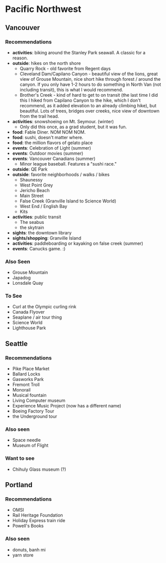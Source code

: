 # Pacific Northwest

## Vancouver

### Recommendations

* **activities**: biking around the Stanley Park seawall. A classic for a
reason.
* **outside**: hikes on the north shore
    * Quarry Rock - old favorite from Regent days
    * Cleveland Dam/Capilano Canyon - beautiful view of the lions, great view
  of Grouse Mountain, nice short hike through forest / around the canyon. If you
  only have 1-2 hours to do something in North Van (not including transit), this
  is what I would recommend.
    * Brother's Creek - kind of hard to get to on transit (the last time
    I did this I hiked from Capilano Canyon to the hike, which I don't recommend, as it added
    elevation to an already climbing hike), but beautiful. Lots of trees,
    bridges over creeks, nice view of downtown from the trail head.
* **activities**: snowshoeing on Mt. Seymour. (winter)
    * Only did this once, as a
grad student, but it was fun.
* **food**: Fable Diner. NOM NOM NOM.
* **food**: sushi, doesn't matter where.
* **food**: the million flavors of gelato place
* **events**: Celebration of Light (summer)
* **events**: Outdoor movies (summer)
* **events**: Vancouver Canadians (summer)
    * Minor league baseball. Features a "sushi race."
* **outside**: QE Park
* **outside**: favorite neighborhoods / walks / bikes
    * Shaunessy
    * West Point Grey
    * Jericho Beach
    * Main Street
    * False Creek (Granville Island to Science World)
    * West End / English Bay
    * Kits
* **activities**: public transit
    * The seabus
    * the skytrain
* **sights**: the downtown library
* **sights/shopping**: Granville Island
* **activities**: paddleboarding or kayaking on false creek (summer)
* **events**: Canucks game. :)

### Also Seen

* Grouse Mountain
* Japadog
* Lonsdale Quay

### To See

* Curl at the Olympic curling rink
* Canada Flyover
* Seaplane / air tour thing
* Science World
* Lighthouse Park

## Seattle

### Recommendations

* Pike Place Market
* Ballard Locks
* Gasworks Park
* Fremont Troll
* Monorail
* Musical fountain
* Living Computer museum
* Experience Music Project (now has a different name)
* Boeing Factory Tour
* the Underground tour

### Also seen

* Space needle
* Museum of Flight

### Want to see

* Chihuly Glass museum (?)

## Portland

### Recommendations

* OMSI
* Rail Heritage Foundation
* Holiday Express train ride
* Powell's Books

### Also seen

* donuts, banh mi
* yarn store
